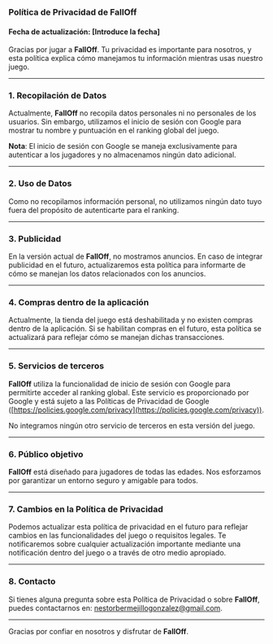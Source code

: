 ### Política de Privacidad de FallOff

#### Fecha de actualización: [Introduce la fecha]

Gracias por jugar a **FallOff**. Tu privacidad es importante para nosotros, y esta política explica cómo manejamos tu información mientras usas nuestro juego.

---

### 1. Recopilación de Datos
Actualmente, **FallOff** no recopila datos personales ni no personales de los usuarios. Sin embargo, utilizamos el inicio de sesión con Google para mostrar tu nombre y puntuación en el ranking global del juego.

**Nota**: El inicio de sesión con Google se maneja exclusivamente para autenticar a los jugadores y no almacenamos ningún dato adicional.

---

### 2. Uso de Datos
Como no recopilamos información personal, no utilizamos ningún dato tuyo fuera del propósito de autenticarte para el ranking.

---

### 3. Publicidad
En la versión actual de **FallOff**, no mostramos anuncios. En caso de integrar publicidad en el futuro, actualizaremos esta política para informarte de cómo se manejan los datos relacionados con los anuncios.

---

### 4. Compras dentro de la aplicación
Actualmente, la tienda del juego está deshabilitada y no existen compras dentro de la aplicación. Si se habilitan compras en el futuro, esta política se actualizará para reflejar cómo se manejan dichas transacciones.

---

### 5. Servicios de terceros
**FallOff** utiliza la funcionalidad de inicio de sesión con Google para permitirte acceder al ranking global. Este servicio es proporcionado por Google y está sujeto a las Políticas de Privacidad de Google ([https://policies.google.com/privacy](https://policies.google.com/privacy)).

No integramos ningún otro servicio de terceros en esta versión del juego.

---

### 6. Público objetivo
**FallOff** está diseñado para jugadores de todas las edades. Nos esforzamos por garantizar un entorno seguro y amigable para todos.

---

### 7. Cambios en la Política de Privacidad
Podemos actualizar esta política de privacidad en el futuro para reflejar cambios en las funcionalidades del juego o requisitos legales. Te notificaremos sobre cualquier actualización importante mediante una notificación dentro del juego o a través de otro medio apropiado.

---

### 8. Contacto
Si tienes alguna pregunta sobre esta Política de Privacidad o sobre **FallOff**, puedes contactarnos en: nestorbermejillogonzalez@gmail.com.

---

Gracias por confiar en nosotros y disfrutar de **FallOff**.

